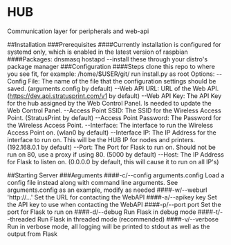 # HUB
Communication layer for peripherals and web-api

##Installation
###Prerequisites
####Currently installation is configured for systemd only, which is enabled in the latest version of raspbian
####Packages:
dnsmasq
hostapd
    --install these through your distro's package manager
###Configuration
####Steps
clone this repo to where you see fit, for example: /home/$USER/git/
run install.py as root
Options:
    --Config File:
        The name of the file that the configuration settings should be saved. (arguments.config by default)
    --Web API URL:
        URL of the Web API. (https://dev.api.stratusprint.com/v1 by default)
    --Web API Key:
        The API Key for the hub assigned by the Web Control Panel. Is needed to update the Web Control Panel.
    --Access Point SSID:
        The SSID for the Wireless Access Point. (StratusPrint by default)
    --Access Point Password:
        The Password for the Wireless Access Point.
    --Interface:
        The interface to run the Wireless Access Point on. (wlan0 by default)
    --Interface IP:
        The IP Address for the interface to run on. This will be the HUB IP for nodes and printers. (192.168.0.1 by default)
    --Port:
        The Port for Flask to run on. Should not be run on 80, use a proxy if using 80. (5000 by default)
    --Host:
        The IP Address for Flask to listen on. (0.0.0.0 by default, this will cause it to run on all IP's)

##Starting Server
###Arguments
####-c/--config arguments.config
Load a config file instead along with command line arguments. See arguments.config as an example, modify as needed
####-w/--weburl 'http://...'
Set the URL for contacting the WebAPI
####-a/--apikey key
Set the API key to use when contacting the WebAPI
####-p/--port port
Set the port for Flask to run on
####-d/--debug
Run Flask in debug mode
####-t/--threaded
Run Flask in threaded mode (recommended)
####-v/--verbose
Run in verbose mode, all logging will be printed to stdout as well as the output from Flask
